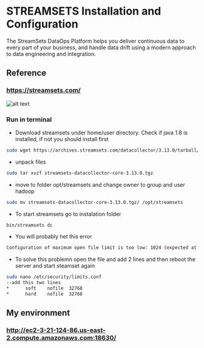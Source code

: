 # STREAMSETS Installation and Configuration
The StreamSets DataOps Platform helps you deliver continuous data to every part of your business, 
and handle data drift using a modern approach to data engineering and integration.

## Reference 
###  https://streamsets.com/


![alt text](https://achong.blob.core.windows.net/gitimages/StreamSets.PNG)


### Run in terminal

* Download streamsets under home/user directory. Check if java 1.8 is installed, if not you should install first
```bash
sudo wget https://archives.streamsets.com/datacollector/3.13.0/tarball/streamsets-datacollector-core-3.13.0.tgz
```

* unpack files
```bash
sudo tar xvzf streamsets-datacollector-core-3.13.0.tgz 
```

* move to folder opt/streamsets and change owner to group and user hadoop
```bash
sudo mv streamsets-datacollector-core-3.13.0.tgz/ /opt/streamsets
```

* To start streamsets go to instalation folder 
```bash
bin/streamsets dc
```

* You will probably het this error
```bash
Configuration of maximum open file limit is too low: 1024 (expected at least 32768). Please consult https://goo.gl/6dmjXd
```

* To solve this problemn open the file and add 2 lines and then reboot the server and start steamset again
```bash
sudo nano /etc/security/limits.conf
--add this two lines
*      soft    nofile  32768
*      hard    nofile  32768

```

## My environment 
###  http://ec2-3-21-124-86.us-east-2.compute.amazonaws.com:18630/
